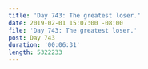 ```yaml
---
title: 'Day 743: The greatest loser.'
date: 2019-02-01 15:07:00 -08:00
file: 'Day 743: The greatest loser.'
post: Day 743
duration: '00:06:31'
length: 5322233
---
```


